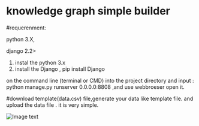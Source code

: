 # knowledge graph simple builder
#requerenment:

python 3.X,

django 2.2>

1. instal the python 3.x 
2. install the Django , pip install Django

on the command line (terminal or CMD) into the project directory and input : python manage.py runserver 0.0.0.0:8808 ,and use webbroeser open it. 

#download template(data.csv) file,generate your data like template file. and upload the data file .
it is very simple.


![Image text](https://raw.github.com/kazgu/repository/master/KGSB/display.jpg)
